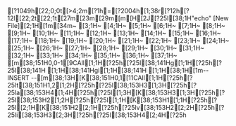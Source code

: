 [?1049h[22;0;0t[>4;2m[?1h=[?2004h[1;38r[?12h[?12l[22;2t[22;1t[27m[23m[29m[m[H[2J[?25l[38;1H"echo" [New File][2;1H[1m[34m~                                                                                                                                                                       [3;1H~                                                                                                                                                                       [4;1H~                                                                                                                                                                       [5;1H~                                                                                                                                                                       [6;1H~                                                                                                                                                                       [7;1H~                                                                                                                                                                       [8;1H~                                                                                                                                                                       [9;1H~                                                                                                                                                                       [10;1H~                                                                                                                                                                       [11;1H~                                                                                                                                                                       [12;1H~                                                                                                                                                                       [13;1H~                                                                                                                                                                       [14;1H~                                                                                                                                                                       [15;1H~                                                                                                                                                                       [16;1H~                                                                                                                                                                       [17;1H~                                                                                                                                                                       [18;1H~                                                                                                                                                                       [19;1H~                                                                                                                                                                       [20;1H~                                                                                                                                                                       [21;1H~                                                                                                                                                                       [22;1H~                                                                                                                                                                       [23;1H~                                                                                                                                                                       [24;1H~                                                                                                                                                                       [25;1H~                                                                                                                                                                       [26;1H~                                                                                                                                                                       [27;1H~                                                                                                                                                                       [28;1H~                                                                                                                                                                       [29;1H~                                                                                                                                                                       [30;1H~                                                                                                                                                                       [31;1H~                                                                                                                                                                       [32;1H~                                                                                                                                                                       [33;1H~                                                                                                                                                                       [34;1H~                                                                                                                                                                       [35;1H~                                                                                                                                                                       [36;1H~                                                                                                                                                                       [37;1H~                                                                                                                                                                       [m[38;151H0,0-1[9CAll[1;1H[?25h[?25l[38;141Hg[1;1H[?25h[?25l[38;141H [1;1H[38;141Hgi[1;1H[38;141H  [1;1H[38;1H[1m-- INSERT --[m[38;13H[K[38;151H0,1[11CAll[1;1H[?25h[?25lt[38;151H1,2[1;2H[?25h[?25l[38;153H3[1;3H[?25h[?25la[38;153H4[1;4H[?25h[?25l[1;3H[K[38;153H3[1;3H[?25h[?25l[38;153H2[1;2H[?25h[?25l[1;1H[K[38;153H1[1;1H[?25h[?25l[2;1H[K[38;151H2[2;1H[?25h[?25lv[38;153H2[2;2H[?25h[?25li[38;153H3[2;3H[?25h[?25l[38;153H4[2;4H[?25h